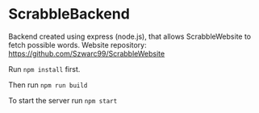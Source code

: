 # ScrabbleBackend
Backend created using express (node.js), that allows ScrabbleWebsite to fetch possible words.
Website repository: https://github.com/Szwarc99/ScrabbleWebsite

Run `npm install` first.

Then run `npm run build`

To start the server run `npm start`

